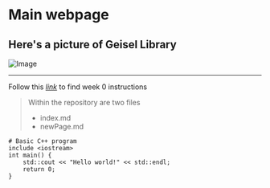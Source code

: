 # __Main webpage__

## Here's a picture of Geisel Library
![Image](https://bloximages.newyork1.vip.townnews.com/sandiegomagazine.com/content/tncms/assets/v3/editorial/7/a0/7a036583-82c4-56c4-9401-7bae826ed6cd/5e18a5a3dd0f1.image.jpg)

***

Follow this *[link](https://ucsd-cse15l-f22.github.io/week/week0/)* to find week 0 instructions

> Within the repository are two files
> * index.md
> * newPage.md

```
# Basic C++ program
include <iostream>
int main() {
    std::cout << "Hello world!" << std::endl;
    return 0;
}
```
